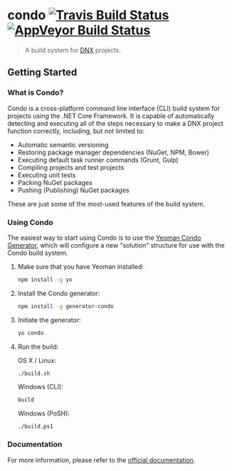 # condo [![Travis Build Status](https://img.shields.io/travis/PulseBridge/Condo.svg?label=travis)](https://travis-ci.org/PulseBridge/Condo) [![AppVeyor Build Status](https://img.shields.io/appveyor/ci/dmccaffery/condo.svg)](https://ci.appveyor.com/project/dmccaffery/condo)

> A build system for [DNX](http://docs.asp.net/en/latest/dnx/index.html) projects.

## Getting Started

### What is Condo?

Condo is a cross-platform command line interface (CLI) build system for projects using the .NET Core Framework. It is capable of automatically detecting and executing all of the steps
necessary to make a DNX project function correctly, including, but not limited to:

* Automatic semantic versioning
* Restoring package manager dependencies (NuGet, NPM, Bower)
* Executing default task runner commands (Grunt, Gulp)
* Compiling projects and test projects
* Executing unit tests
* Packing NuGet packages
* Pushing (Publishing) NuGet packages
	
These are just some of the most-used features of the build system.

### Using Condo

The easiest way to start using Condo is to use the [Yeoman Condo Generator](https://github.com/PulseBridge/Generator-Condo), which will configure a new "solution" structure for use with the Condo build system.

1. Make sure that you have Yeoman installed:
	
	```bash
	npm install -g yo
	```

2. Install the Condo generator:

	```bash
	npm install -g generator-condo
	```

3. Initiate the generator:

	```bash
	yo condo
	```

4. Run the build:

	OS X / Linux:
	
	```bash
	./build.sh
	```

	Windows (CLI):

	```cmd
	build
	```

	Windows (PoSH):
	```posh
	./build.ps1
	```

### Documentation

For more information, please refer to the [official documentation](http://open.pulsebridge.com/condo).